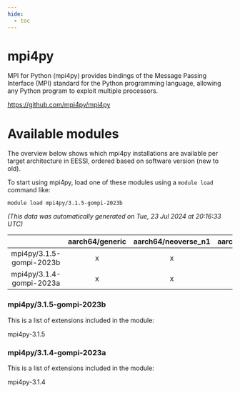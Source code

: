 ```yaml
---
hide:
  - toc
---
```


mpi4py
======


MPI for Python (mpi4py) provides bindings of the Message Passing Interface (MPI) standard for the Python programming language, allowing any Python program to exploit multiple processors.

https://github.com/mpi4py/mpi4py
# Available modules


The overview below shows which mpi4py installations are available per target architecture in EESSI, ordered based on software version (new to old).

To start using mpi4py, load one of these modules using a `module load` command like:

```shell
module load mpi4py/3.1.5-gompi-2023b
```

*(This data was automatically generated on Tue, 23 Jul 2024 at 20:16:33 UTC)*  

| |aarch64/generic|aarch64/neoverse_n1|aarch64/neoverse_v1|x86_64/generic|x86_64/amd/zen2|x86_64/amd/zen3|x86_64/intel/haswell|x86_64/intel/skylake_avx512|
| :---: | :---: | :---: | :---: | :---: | :---: | :---: | :---: | :---: |
|mpi4py/3.1.5-gompi-2023b|x|x|x|x|x|x|x|x|
|mpi4py/3.1.4-gompi-2023a|x|x|x|x|x|x|x|x|


### mpi4py/3.1.5-gompi-2023b

This is a list of extensions included in the module:

mpi4py-3.1.5

### mpi4py/3.1.4-gompi-2023a

This is a list of extensions included in the module:

mpi4py-3.1.4